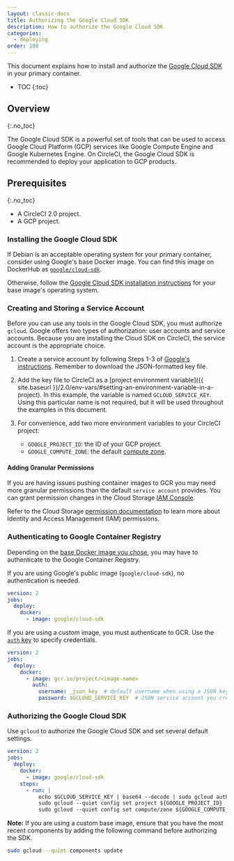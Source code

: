 ```yaml
---
layout: classic-docs
title: Authorizing the Google Cloud SDK
description: How to authorize the Google Cloud SDK
categories:
  - deploying
order: 100
---
```

This document explains how to install and authorize the [Google Cloud SDK](https://cloud.google.com/sdk/) in your primary container.

- TOC {:toc}

## Overview

{:.no_toc}

The Google Cloud SDK is a powerful set of tools that can be used to access Google Cloud Platform (GCP) services like Google Compute Engine and Google Kubernetes Engine. On CircleCI, the Google Cloud SDK is recommended to deploy your application to GCP products.

## Prerequisites

{:.no_toc}

- A CircleCI 2.0 project.
- A GCP project.

### Installing the Google Cloud SDK

If Debian is an acceptable operating system for your primary container, consider using Google's base Docker image. You can find this image on DockerHub as [`google/cloud-sdk`](https://hub.docker.com/r/google/cloud-sdk/).

Otherwise, follow the [Google Cloud SDK installation instructions](https://cloud.google.com/sdk/) for your base image's operating system.

### Creating and Storing a Service Account

Before you can use any tools in the Google Cloud SDK, you must authorize `gcloud`. Google offers two types of authorization: user accounts and service accounts. Because you are installing the Cloud SDK on CircleCI, the service account is the appropriate choice.

1. Create a service account by following Steps 1-3 of [Google's instructions](https://cloud.google.com/sdk/docs/authorizing#authorizing_with_a_service_account). Remember to download the JSON-formatted key file.

2. Add the key file to CircleCI as a [project environment variable]({{ site.baseurl }}/2.0/env-vars/#setting-an-environment-variable-in-a-project). In this example, the variable is named `GCLOUD_SERVICE_KEY`. Using this particular name is not required, but it will be used throughout the examples in this document.

3. For convenience, add two more environment variables to your CircleCI project:
    
    - `GOOGLE_PROJECT_ID`: the ID of your GCP project.
    - `GOOGLE_COMPUTE_ZONE`: the default [compute zone](https://cloud.google.com/compute/docs/regions-zones/).

#### Adding Granular Permissions

If you are having issues pushing container images to GCR you may need more granular permissions than the default `service account` provides. You can grant permission changes in the Cloud Storage [IAM Console](https://console.cloud.google.com/iam-admin/iam/project).

Refer to the Cloud Storage [permission documentation](https://cloud.google.com/storage/docs/access-control/iam-permissions) to learn more about Identity and Access Management (IAM) permissions.

### Authenticating to Google Container Registry

Depending on the [base Docker image you chose](#installing-the-google-cloud-sdk), you may have to authenticate to the Google Container Registry.

If you are using Google's public image (`google/cloud-sdk`), no authentication is needed.

```yaml
version: 2
jobs:
  deploy:
    docker:
      - image: google/cloud-sdk
```

If you are using a custom image, you must authenticate to GCR. Use the [`auth` key](https://circleci.com/docs/2.0/configuration-reference/#docker) to specify credentials.

```yaml
version: 2
jobs:
  deploy:
    docker:
      - image: gcr.io/project/<image-name>
        auth:
          username: _json_key  # default username when using a JSON key file to authenticate
          password: $GCLOUD_SERVICE_KEY  # JSON service account you created
```

### Authorizing the Google Cloud SDK

Use `gcloud` to authorize the Google Cloud SDK and set several default settings.

```yaml
version: 2
jobs:
  deploy:
    docker:
      - image: google/cloud-sdk
    steps:
      - run: |
          echo $GCLOUD_SERVICE_KEY | base64 --decode | sudo gcloud auth activate-service-account --key-file=-
          sudo gcloud --quiet config set project ${GOOGLE_PROJECT_ID}
          sudo gcloud --quiet config set compute/zone ${GOOGLE_COMPUTE_ZONE}
```

**Note:** If you are using a custom base image, ensure that you have the most recent components by adding the following command before authorizing the SDK.

```bash
sudo gcloud --quiet components update
```